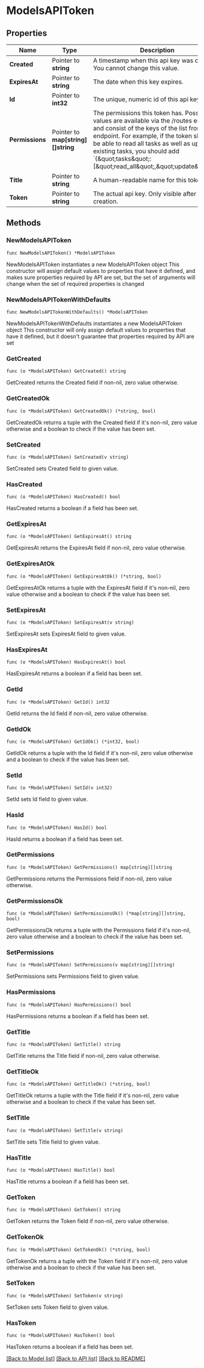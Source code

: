 # ModelsAPIToken

## Properties

Name | Type | Description | Notes
------------ | ------------- | ------------- | -------------
**Created** | Pointer to **string** | A timestamp when this api key was created. You cannot change this value. | [optional] 
**ExpiresAt** | Pointer to **string** | The date when this key expires. | [optional] 
**Id** | Pointer to **int32** | The unique, numeric id of this api key. | [optional] 
**Permissions** | Pointer to **map[string][]string** | The permissions this token has. Possible values are available via the /routes endpoint and consist of the keys of the list from that endpoint. For example, if the token should be able to read all tasks as well as update existing tasks, you should add &#x60;{\&quot;tasks\&quot;:[\&quot;read_all\&quot;,\&quot;update\&quot;]}&#x60;. | [optional] 
**Title** | Pointer to **string** | A human-readable name for this token | [optional] 
**Token** | Pointer to **string** | The actual api key. Only visible after creation. | [optional] 

## Methods

### NewModelsAPIToken

`func NewModelsAPIToken() *ModelsAPIToken`

NewModelsAPIToken instantiates a new ModelsAPIToken object
This constructor will assign default values to properties that have it defined,
and makes sure properties required by API are set, but the set of arguments
will change when the set of required properties is changed

### NewModelsAPITokenWithDefaults

`func NewModelsAPITokenWithDefaults() *ModelsAPIToken`

NewModelsAPITokenWithDefaults instantiates a new ModelsAPIToken object
This constructor will only assign default values to properties that have it defined,
but it doesn't guarantee that properties required by API are set

### GetCreated

`func (o *ModelsAPIToken) GetCreated() string`

GetCreated returns the Created field if non-nil, zero value otherwise.

### GetCreatedOk

`func (o *ModelsAPIToken) GetCreatedOk() (*string, bool)`

GetCreatedOk returns a tuple with the Created field if it's non-nil, zero value otherwise
and a boolean to check if the value has been set.

### SetCreated

`func (o *ModelsAPIToken) SetCreated(v string)`

SetCreated sets Created field to given value.

### HasCreated

`func (o *ModelsAPIToken) HasCreated() bool`

HasCreated returns a boolean if a field has been set.

### GetExpiresAt

`func (o *ModelsAPIToken) GetExpiresAt() string`

GetExpiresAt returns the ExpiresAt field if non-nil, zero value otherwise.

### GetExpiresAtOk

`func (o *ModelsAPIToken) GetExpiresAtOk() (*string, bool)`

GetExpiresAtOk returns a tuple with the ExpiresAt field if it's non-nil, zero value otherwise
and a boolean to check if the value has been set.

### SetExpiresAt

`func (o *ModelsAPIToken) SetExpiresAt(v string)`

SetExpiresAt sets ExpiresAt field to given value.

### HasExpiresAt

`func (o *ModelsAPIToken) HasExpiresAt() bool`

HasExpiresAt returns a boolean if a field has been set.

### GetId

`func (o *ModelsAPIToken) GetId() int32`

GetId returns the Id field if non-nil, zero value otherwise.

### GetIdOk

`func (o *ModelsAPIToken) GetIdOk() (*int32, bool)`

GetIdOk returns a tuple with the Id field if it's non-nil, zero value otherwise
and a boolean to check if the value has been set.

### SetId

`func (o *ModelsAPIToken) SetId(v int32)`

SetId sets Id field to given value.

### HasId

`func (o *ModelsAPIToken) HasId() bool`

HasId returns a boolean if a field has been set.

### GetPermissions

`func (o *ModelsAPIToken) GetPermissions() map[string][]string`

GetPermissions returns the Permissions field if non-nil, zero value otherwise.

### GetPermissionsOk

`func (o *ModelsAPIToken) GetPermissionsOk() (*map[string][]string, bool)`

GetPermissionsOk returns a tuple with the Permissions field if it's non-nil, zero value otherwise
and a boolean to check if the value has been set.

### SetPermissions

`func (o *ModelsAPIToken) SetPermissions(v map[string][]string)`

SetPermissions sets Permissions field to given value.

### HasPermissions

`func (o *ModelsAPIToken) HasPermissions() bool`

HasPermissions returns a boolean if a field has been set.

### GetTitle

`func (o *ModelsAPIToken) GetTitle() string`

GetTitle returns the Title field if non-nil, zero value otherwise.

### GetTitleOk

`func (o *ModelsAPIToken) GetTitleOk() (*string, bool)`

GetTitleOk returns a tuple with the Title field if it's non-nil, zero value otherwise
and a boolean to check if the value has been set.

### SetTitle

`func (o *ModelsAPIToken) SetTitle(v string)`

SetTitle sets Title field to given value.

### HasTitle

`func (o *ModelsAPIToken) HasTitle() bool`

HasTitle returns a boolean if a field has been set.

### GetToken

`func (o *ModelsAPIToken) GetToken() string`

GetToken returns the Token field if non-nil, zero value otherwise.

### GetTokenOk

`func (o *ModelsAPIToken) GetTokenOk() (*string, bool)`

GetTokenOk returns a tuple with the Token field if it's non-nil, zero value otherwise
and a boolean to check if the value has been set.

### SetToken

`func (o *ModelsAPIToken) SetToken(v string)`

SetToken sets Token field to given value.

### HasToken

`func (o *ModelsAPIToken) HasToken() bool`

HasToken returns a boolean if a field has been set.


[[Back to Model list]](../README.md#documentation-for-models) [[Back to API list]](../README.md#documentation-for-api-endpoints) [[Back to README]](../README.md)


